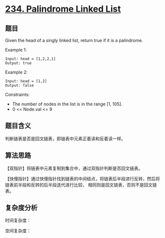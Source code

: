 # [234. Palindrome Linked List](https://leetcode.com/problems/palindrome-linked-list/)

## 题目

Given the head of a singly linked list, return true if it is a palindrome.

Example 1:
```
Input: head = [1,2,2,1]
Output: true
```

Example 2:
```
Input: head = [1,2]
Output: false
```

Constraints:
- The number of nodes in the list is in the range [1, 105].
- 0 <= Node.val <= 9

## 题目含义

判断链表是否是回文链表，即链表中元素正着读和反着读一样。

## 算法思路

【双指针】将链表中元素复制到集合中，通过双指针判断是否回文链表。

【快慢指针】通过快慢指针找到链表的中间结点，将链表后半段进行反转，然后将链表前半段和反转的后半段迭代进行比较，
相同则是回文链表，否则不是回文链表。

## 复杂度分析

时间复杂度：

空间复杂度：